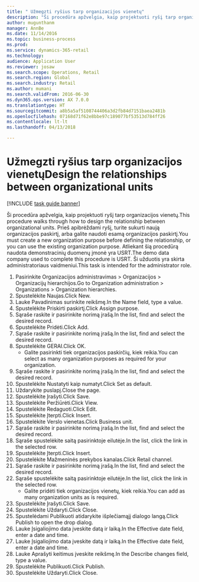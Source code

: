 ```yaml
--- 
title: " Užmegzti ryšius tarp organizacijos vienetų"
description: "Ši procedūra apžvelgia, kaip projektuoti ryšį tarp organizacijos vienetų."
author: mugunthanm
manager: AnnBe
ms.date: 11/14/2016
ms.topic: business-process
ms.prod: 
ms.service: dynamics-365-retail
ms.technology: 
audience: Application User
ms.reviewer: josaw
ms.search.scope: Operations, Retail
ms.search.region: Global
ms.search.industry: Retail
ms.author: mumani
ms.search.validFrom: 2016-06-30
ms.dyn365.ops.version: AX 7.0.0
ms.translationtype: HT
ms.sourcegitcommit: a8b5a5af5108744406a3d2fb84d7151baea2481b
ms.openlocfilehash: 07168d71f62e8bbe97c189077bf53513d784ff26
ms.contentlocale: lt-lt
ms.lasthandoff: 04/13/2018

---
```

# <a name="design-the-relationships-between-organizational-units"></a><span data-ttu-id="37471-103"> Užmegzti ryšius tarp organizacijos vienetų</span><span class="sxs-lookup"><span data-stu-id="37471-103">Design the relationships between organizational units</span></span>

[!INCLUDE [task guide banner](../includes/task-guide-banner.md)]

<span data-ttu-id="37471-104">Ši procedūra apžvelgia, kaip projektuoti ryšį tarp organizacijos vienetų.</span><span class="sxs-lookup"><span data-stu-id="37471-104">This procedure walks through how to design the relationship between organizational units.</span></span> <span data-ttu-id="37471-105">Prieš apibrėždami ryšį, turite sukurti naują organizacijos paskirtį, arba galite naudoti esamą organizacijos paskirtį.</span><span class="sxs-lookup"><span data-stu-id="37471-105">You must create a new organization purpose before defining the relationship, or you can use the existing organization purpose.</span></span> <span data-ttu-id="37471-106">Atliekant šią procedūrą naudota demonstracinių duomenų įmonė yra USRT.</span><span class="sxs-lookup"><span data-stu-id="37471-106">The demo data company used to complete this procedure is USRT.</span></span> <span data-ttu-id="37471-107">Ši užduotis yra skirta administratoriaus vaidmeniui.</span><span class="sxs-lookup"><span data-stu-id="37471-107">This task is intended for the administrator role.</span></span>

1. <span data-ttu-id="37471-108">Pasirinkite Organizacijos administravimas > Organizacijos > Organizacijų hierarchijos.</span><span class="sxs-lookup"><span data-stu-id="37471-108">Go to Organization administration > Organizations > Organization hierarchies.</span></span>
2. <span data-ttu-id="37471-109">Spustelėkite Naujas.</span><span class="sxs-lookup"><span data-stu-id="37471-109">Click New.</span></span>
3. <span data-ttu-id="37471-110">Lauke Pavadinimas surinkite reikšmę.</span><span class="sxs-lookup"><span data-stu-id="37471-110">In the Name field, type a value.</span></span>
4. <span data-ttu-id="37471-111">Spustelėkite Priskirti paskirtį.</span><span class="sxs-lookup"><span data-stu-id="37471-111">Click Assign purpose.</span></span>
5. <span data-ttu-id="37471-112">Sąraše raskite ir pasirinkite norimą įrašą.</span><span class="sxs-lookup"><span data-stu-id="37471-112">In the list, find and select the desired record.</span></span>
6. <span data-ttu-id="37471-113">Spustelėkite Pridėti.</span><span class="sxs-lookup"><span data-stu-id="37471-113">Click Add.</span></span>
7. <span data-ttu-id="37471-114">Sąraše raskite ir pasirinkite norimą įrašą.</span><span class="sxs-lookup"><span data-stu-id="37471-114">In the list, find and select the desired record.</span></span>
8. <span data-ttu-id="37471-115">Spustelėkite GERAI.</span><span class="sxs-lookup"><span data-stu-id="37471-115">Click OK.</span></span>
    * <span data-ttu-id="37471-116">Galite pasirinkti tiek organizacijos paskirčių, kiek reikia.</span><span class="sxs-lookup"><span data-stu-id="37471-116">You can select as many organization purposes as required for your organization.</span></span>  
9. <span data-ttu-id="37471-117">Sąraše raskite ir pasirinkite norimą įrašą.</span><span class="sxs-lookup"><span data-stu-id="37471-117">In the list, find and select the desired record.</span></span>
10. <span data-ttu-id="37471-118">Spustelėkite Nustatyti kaip numatyt.</span><span class="sxs-lookup"><span data-stu-id="37471-118">Click Set as default.</span></span>
11. <span data-ttu-id="37471-119">Uždarykite puslapį.</span><span class="sxs-lookup"><span data-stu-id="37471-119">Close the page.</span></span>
12. <span data-ttu-id="37471-120">Spustelėkite Įrašyti.</span><span class="sxs-lookup"><span data-stu-id="37471-120">Click Save.</span></span>
13. <span data-ttu-id="37471-121">Spustelėkite Peržiūrėti.</span><span class="sxs-lookup"><span data-stu-id="37471-121">Click View.</span></span>
14. <span data-ttu-id="37471-122">Spustelėkite Redaguoti.</span><span class="sxs-lookup"><span data-stu-id="37471-122">Click Edit.</span></span>
15. <span data-ttu-id="37471-123">Spustelėkite Įterpti.</span><span class="sxs-lookup"><span data-stu-id="37471-123">Click Insert.</span></span>
16. <span data-ttu-id="37471-124">Spustelėkite Verslo vienetas.</span><span class="sxs-lookup"><span data-stu-id="37471-124">Click Business unit.</span></span>
17. <span data-ttu-id="37471-125">Sąraše raskite ir pasirinkite norimą įrašą.</span><span class="sxs-lookup"><span data-stu-id="37471-125">In the list, find and select the desired record.</span></span>
18. <span data-ttu-id="37471-126">Sąraše spustelėkite saitą pasirinktoje eilutėje.</span><span class="sxs-lookup"><span data-stu-id="37471-126">In the list, click the link in the selected row.</span></span>
19. <span data-ttu-id="37471-127">Spustelėkite Įterpti.</span><span class="sxs-lookup"><span data-stu-id="37471-127">Click Insert.</span></span>
20. <span data-ttu-id="37471-128">Spustelėkite Mažmeninės prekybos kanalas.</span><span class="sxs-lookup"><span data-stu-id="37471-128">Click Retail channel.</span></span>
21. <span data-ttu-id="37471-129">Sąraše raskite ir pasirinkite norimą įrašą.</span><span class="sxs-lookup"><span data-stu-id="37471-129">In the list, find and select the desired record.</span></span>
22. <span data-ttu-id="37471-130">Sąraše spustelėkite saitą pasirinktoje eilutėje.</span><span class="sxs-lookup"><span data-stu-id="37471-130">In the list, click the link in the selected row.</span></span>
    * <span data-ttu-id="37471-131">Galite pridėti tiek organizacijos vienetų, kiek reikia.</span><span class="sxs-lookup"><span data-stu-id="37471-131">You can add as many organization units as is required.</span></span>  
23. <span data-ttu-id="37471-132">Spustelėkite Įrašyti.</span><span class="sxs-lookup"><span data-stu-id="37471-132">Click Save.</span></span>
24. <span data-ttu-id="37471-133">Spustelėkite Uždaryti.</span><span class="sxs-lookup"><span data-stu-id="37471-133">Click Close.</span></span>
25. <span data-ttu-id="37471-134">Spustelėdami Publikuoti atidarykite išplečiamąjį dialogo langą.</span><span class="sxs-lookup"><span data-stu-id="37471-134">Click Publish to open the drop dialog.</span></span>
26. <span data-ttu-id="37471-135">Lauke Įsigaliojimo data įveskite datą ir laiką.</span><span class="sxs-lookup"><span data-stu-id="37471-135">In the Effective date field, enter a date and time.</span></span>
27. <span data-ttu-id="37471-136">Lauke Įsigaliojimo data įveskite datą ir laiką.</span><span class="sxs-lookup"><span data-stu-id="37471-136">In the Effective date field, enter a date and time.</span></span>
28. <span data-ttu-id="37471-137">Lauke Aprašyti keitimus įveskite reikšmę.</span><span class="sxs-lookup"><span data-stu-id="37471-137">In the Describe changes field, type a value.</span></span>
29. <span data-ttu-id="37471-138">Spustelėkite Publikuoti.</span><span class="sxs-lookup"><span data-stu-id="37471-138">Click Publish.</span></span>
30. <span data-ttu-id="37471-139">Spustelėkite Uždaryti.</span><span class="sxs-lookup"><span data-stu-id="37471-139">Click Close.</span></span>


